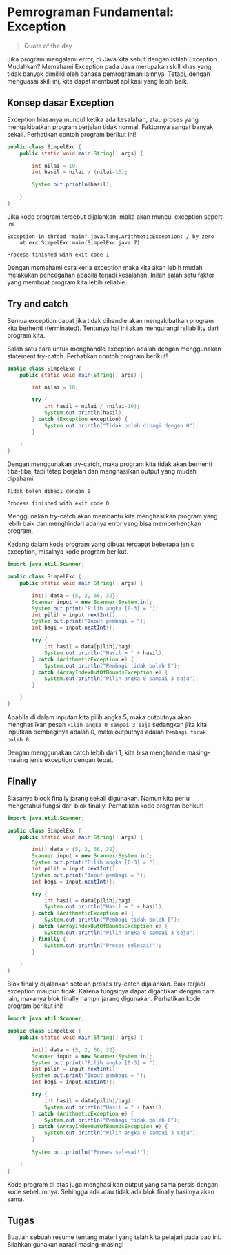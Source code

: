 # Pemrograman Fundamental: Exception

> Quote of the day

Jika program mengalami error, di Java kita sebut dengan istilah Exception. Mudahkan? Memahami Exception pada Java merupakan skill khas yang tidak banyak dimiliki oleh bahasa pemrograman lainnya. Tetapi, dengan menguasai skill ini, kita dapat membuat aplikasi yang lebih baik.

## Konsep dasar Exception

Exception biasanya muncul ketika ada kesalahan, atau proses yang mengakibatkan program berjalan tidak normal. Faktornya sangat banyak sekali. Perhatikan contoh program berikut ini!

```java
public class SimpelExc {
    public static void main(String[] args) {

        int nilai = 10;
        int hasil = nilai / (nilai-10);

        System.out.println(hasil);

    }
}

```

Jika kode program tersebut dijalankan, maka akan muncul exception seperti ini.

```shell
Exception in thread "main" java.lang.ArithmeticException: / by zero
	at exc.SimpelExc.main(SimpelExc.java:7)

Process finished with exit code 1
```

Dengan memahami cara kerja exception maka kita akan lebih mudah melakukan pencegahan apabila terjadi kesalahan. Inilah salah satu faktor yang membuat program kita lebih reliable.

## Try and catch

Semua exception dapat jika tidak dihandle akan mengakibatkan program kita berhenti (terminated). Tentunya hal ini akan mengurangi reliability dari program kita.

Salah satu cara untuk menghandle exception adalah dengan menggunakan statement try-catch. Perhatikan contoh program berikut!

```java
public class SimpelExc {
    public static void main(String[] args) {

        int nilai = 10;

        try {
            int hasil = nilai / (nilai-10);
            System.out.println(hasil);
        } catch (Exception exception) {
            System.out.println("Tidak boleh dibagi dengan 0");
        }

    }
}
```

Dengan menggunakan try-catch, maka program kita tidak akan berhenti tiba-tiba, tapi tetap berjalan dan menghasilkan output yang mudah dipahami.

```shell
Tidak boleh dibagi dengan 0

Process finished with exit code 0
```

Menggunakan try-catch akan membantu kita menghasilkan program yang lebih baik dan menghindari adanya error yang bisa memberhentikan program.

Kadang dalam kode program yang dibuat terdapat beberapa jenis exception, misalnya kode program berikut.

```java
import java.util.Scanner;

public class SimpelExc {
    public static void main(String[] args) {

        int[] data = {5, 2, 66, 32};
        Scanner input = new Scanner(System.in);
        System.out.print("Pilih angka [0-3] = ");
        int pilih = input.nextInt();
        System.out.print("Input pembagi = ");
        int bagi = input.nextInt();

        try {
            int hasil = data[pilih]/bagi;
            System.out.println("Hasil = " + hasil);
        } catch (ArithmeticException e) {
            System.out.println("Pembagi tidak boleh 0");
        } catch (ArrayIndexOutOfBoundsException e) {
            System.out.println("Pilih angka 0 sampai 3 saja");
        }

    }
}
```

Apabila di dalam inputan kita pilih angka 5, maka outputnya akan menghasilkan pesan `Pilih angka 0 sampai 3 saja` sedangkan jika kita inputkan pembaginya adalah 0, maka outputnya adalah `Pembagi tidak boleh 0`. 

Dengan menggunakan catch lebih dari 1, kita bisa menghandle masing-masing jenis exception dengan tepat. 

## Finally

Biasanya block finally jarang sekali digunakan. Namun kita perlu mengetahui fungsi dari blok finally. Perhatikan kode program berikut!

```java
import java.util.Scanner;

public class SimpelExc {
    public static void main(String[] args) {

        int[] data = {5, 2, 66, 32};
        Scanner input = new Scanner(System.in);
        System.out.print("Pilih angka [0-3] = ");
        int pilih = input.nextInt();
        System.out.print("Input pembagi = ");
        int bagi = input.nextInt();

        try {
            int hasil = data[pilih]/bagi;
            System.out.println("Hasil = " + hasil);
        } catch (ArithmeticException e) {
            System.out.println("Pembagi tidak boleh 0");
        } catch (ArrayIndexOutOfBoundsException e) {
            System.out.println("Pilih angka 0 sampai 3 saja");
        } finally {
            System.out.println("Proses selesai!");
        }

    }
}
```

Blok finally dijalankan setelah proses try-catch dijalankan. Baik terjadi exception maupun tidak. Karena fungsinya dapat digantikan dengan cara lain, makanya blok finally hampir jarang digunakan. Perhatikan kode program berikut ini!

```java
import java.util.Scanner;

public class SimpelExc {
    public static void main(String[] args) {

        int[] data = {5, 2, 66, 32};
        Scanner input = new Scanner(System.in);
        System.out.print("Pilih angka [0-3] = ");
        int pilih = input.nextInt();
        System.out.print("Input pembagi = ");
        int bagi = input.nextInt();

        try {
            int hasil = data[pilih]/bagi;
            System.out.println("Hasil = " + hasil);
        } catch (ArithmeticException e) {
            System.out.println("Pembagi tidak boleh 0");
        } catch (ArrayIndexOutOfBoundsException e) {
            System.out.println("Pilih angka 0 sampai 3 saja");
        } 
        
        System.out.println("Proses selesai!");

    }
}
```

Kode program di atas juga menghasilkan output yang sama persis dengan kode sebelumnya. Sehingga ada atau tidak ada blok finally hasilnya akan sama.

## Tugas

Buatlah sebuah resume tentang materi yang telah kita pelajari pada bab ini. Silahkan gunakan narasi masing-masing!